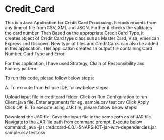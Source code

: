 # Credit_Card

This is a Java Application for Credit Card Processing. It reads records from any time of file from CSV, XML and JSON. Further it checks the validates the card number. Then Based on the appropriate Credit Card Type, it creates object of Credit Card type class suh as Master Card, Visa, American Express and Discover. New type of files and CreditCards can also be added in this application. This application creates an output file containing Card Number, Card Type and Error.

For this application, I have used Strategy, Chain of Responsibility and Factory pattern.

To run this code, please follow below steps:

A. To execute from Eclipse IDE, follow below steps:

Upload input file in creditcard folder.
Click on Run Configuration to run Client.java file.
Enter arguments for eg. sample.csv test.csv
Click Apply
Click OK.
B. To execute using JAR file, please follow below steps:

Download the JAR file.
Save the input file in the same path as of JAR file.
Navigate to the JAR file path from command prompt.
Execute below command: java -jar creditcard-0.0.1-SNAPSHOT-jar-with-dependencies.jar sample.csv test.csv
